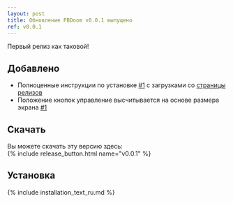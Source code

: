 ```yaml
---
layout: post
title: Обновление PBDoom v0.0.1 выпущено
ref: v0.0.1
---
```

Первый релиз как таковой!

## Добавлено

- Полноценные инструкции по установке [#1](https://github.com/imustafin/pbdoom/issues/1)
с загрузками со [страницы релизов](https://github.com/imustafin/pbdoom/releases)
- Положение кнопок управление высчитывается на основе размера экрана [#1](https://github.com/imustafin/pbdoom/issues/1)

<!-- excerpt -->

## Скачать
Вы можете скачать эту версию здесь:<br>{% include release_button.html
  name="v0.0.1"
%}

## Установка
{% include installation_text_ru.md %}
